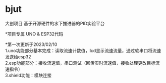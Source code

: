 # bjut
大创项目 基于开源硬件的水下推进器的PID实验平台


*项目专属  UNO & ESP32代码

*第一次更新于2023/02/10  
1.uno功能部分基本完成：读取流速计数值，lcd显示流速流量，通过软串口将流速发送给esp32  
2.esp功能部分：接收流速值，串口测试（回传实时流速值，接收处理更改目标流速指令）  
3.shield功能：模块连接
